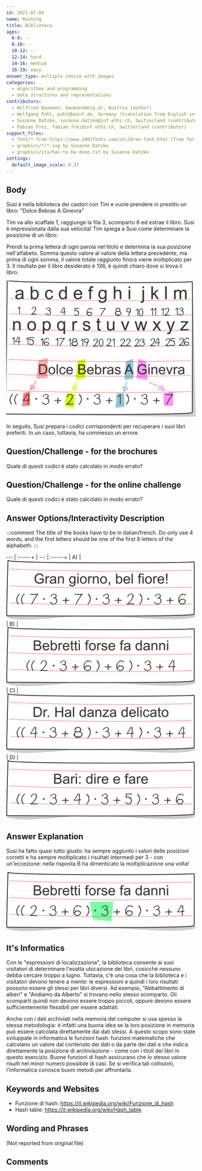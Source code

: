 ```yaml
---
id: 2021-AT-04
name: Hashing
title: Biblioteca
ages:
  6-8: --
  8-10: --
  10-12: --
  12-14: hard
  14-16: medium
  16-19: easy
answer_type: multiple choice with images
categories:
  - algorithms and programming
  - data structures and representations
contributors:
  - Wilfried Baumann, baumann@ocg.at, Austria (author)
  - Wolfgang Pohl, pohl@bwinf.de, Germany (translation from English into German)
  - Susanne Datzko, susanne.datzko@inf.ethz.ch, Switzerland (contributor, graphics)
  - Fabian Frei, fabian.frei@inf.ethz.ch, Switzerland (contributor)
support_files:
  - font/* from https://www.1001fonts.com/children-font.html (free for commercial use)
  - graphics/*/*.svg by Susanne Datzko
  - graphics/ita/has to be done.txt by Susanne Datzko
settings:
  default_image_scale: 0.37
---
```



## Body

Susi è nella biblioteca dei castori con Tim e vuole prendere in prestito un libro: "Dolce Bebras A Ginevra"

Tim va allo scaffale 1, raggiunge la fila 3, scomparto 6 ed estrae il libro. Susi è impressionata dalla sua velocità! Tim spiega a Susi come determinare la posizione di un libro:

Prendi la prima lettera di ogni parola nel titolo e determina la sua posizione nell'alfabeto. Somma questo valore al valore della lettera precedente, ma prima di ogni somma, il valore totale raggiunto finora viene moltiplicato per 3.
Il risultato per il libro desiderato è 136, è quindi chiaro dove si trova il libro.



![](graphics/ita/2021-AT-04a-taskbody1-ita-compatible.svg "Dolce Bebras A Ginevra (200px) right")

In seguito, Susi prepara i codici corrispondenti per recuperare i suoi libri preferiti. In un caso, tuttavia, ha commesso un errore.

## Question/Challenge - for the brochures

Quale di questi codici è stato calcolato in modo errato?


## Question/Challenge - for the online challenge

Quale di questi codici è stato calcolato in modo errato?


## Answer Options/Interactivity Description

:::comment 
The title of the books have to be in italian/french. Do only use 4 words, and the first letters should be one of the first 8 letters of the alphabeth.
:::

--: | :-----+ | --: | :-----+ |
 A) | ![ansA] |  B) | ![ansB] |
 C) | ![ansC] |  D) | ![ansD]

[ansA]: graphics/ita/2021-AT-04-answerA-ita-compatible.svg "risposta A (200px)"
[ansB]: graphics/ita/2021-AT-04-answerB-ita-compatible.svg "risposta B (200px)"
[ansC]: graphics/ita/2021-AT-04-answerC-ita-compatible.svg "risposta C (200px)"
[ansD]: graphics/ita/2021-AT-04-answerD-ita-compatible.svg "risposta D (200px)"


## Answer Explanation

Susi ha fatto quasi tutto giusto: ha sempre aggiunto i valori delle posizioni corretti e ha sempre moltiplicato i risultati intermedi per 3 - con un'eccezione: nella risposta B ha dimenticato la moltiplicazione una volta!

![](graphics/ita/2021-AT-04-solution-ita-compatible.svg "Bäume fällen für Dummies (200px)")

## It's Informatics

Con le "espressioni di localizzazione", la biblioteca consente ai suoi visitatori di determinare l'esatta ubicazione dei libri, cosicché nessuno debba cercare troppo a lugno. Tuttavia, c'è una cosa che la biblioteca e i visitatori devono tenere a mente: le espressioni e quindi i loro risultati possono essere gli stessi per libri diversi. Ad esempio, "Abbattimento di alberi" e "Andiamo da Alberto" si trovano nello stesso scomparto. Gli scomparti quindi non devono essere troppo piccoli, oppure devono essere sufficientemente flessibili per essere adattati.

Anche con i dati archiviati nella memoria del computer si usa spesso la stessa metodologia: è infatti una buona idea se la loro posizione in memoria può essere calcolata direttamente dai dati stessi. A questo scopo sono state sviluppate in informatica le funzioni hash: funzioni matematiche che calcolano un valore dal contenuto dei dati o da parte dei dati e che indica direttamente la posizione di archiviazione - come con i titoli dei libri in questo esercizio. Buone funzioni di hash assicurano che lo stesso valore risulti nel minor numero possibile di casi. Se si verifica tali collisioni, l'informatica conosce buoni metodi per affrontarla.

## Keywords and Websites

 - Funzione di hash: https://it.wikipedia.org/wiki/Funzione_di_hash
 - Hash table: https://it.wikipedia.org/wiki/Hash_table


## Wording and Phrases

(Not reported from original file)


## Comments


